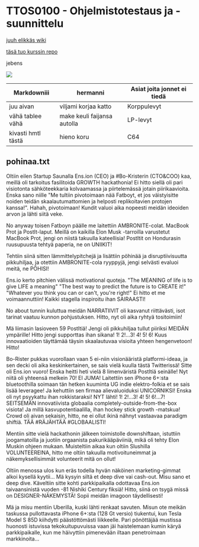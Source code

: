 # TTOS0100 - Ohjelmistotestaus ja -suunnittelu
[juuh elikkäs wiki](https://github.com/santerikasvi/ttos0100/wiki)

[täsä tuo kurssin repo](https://github.com/JAMK-IT/TTOS0100-Ohjelmistosuunnittelu-ja-testaus)

jebens

![](https://i.redditmedia.com/AmuPmkN1CFfmjzPT1roFQWnLgWzcd9cah75q4s3u_SI.jpg?w=640&s=78056e1aff390b11f383170ee79d186a)

Markdowniii | hermanni | Asiat joita jonnet ei tiedä
------------|----------|----------------------------
juu aivan | viljami korjaa katto | Korppulevyt
vähä tablee vähä | make keuli faijansa autolla | LP-levyt
kivasti hmtl tästä | hieno koru | C64

## pohinaa.txt
Oltiin eilen Startup Saunalla Ens.ion (CEO) ja #Bo-Kristerin (CTO&COO) kaa,
meillä oli tarkoitus fasilitoida GROWTH hackathonia! Ei hitto siellä oli
pari visiotonta sähköteekkaria kolvaamassa ja piirtelemässä jotain
piirikaavioita. Enska sano niille "Me tultiin pivotoimaan nää Fatboyt, et
jos väistyisitte noiden teidän skaalautumattomien ja helposti
replikoitavien protojen kanssa!". Hahah, pivotoimaan! Kundit valuoi aika
nopeesti meidän ideoiden arvon ja lähti siitä veke.

No anyway toisen Fatboyn päälle me laitettiin AMBRONITE-colat. MacBook Prot
ja PostIt-laput. Meillä on kaikilla Elon Musk -tarroilla varustetut MacBook
Prot, jengi on niistä takuulla kateellisia! PostItit on Hondurasin
ruusupuusta tehtyä paperia, ne on UNIIKIT!

Tehtiin siinä sitten lämmittelypitchejä ja lisättiin pöhinää ja
disruptiivisuutta pikkuhiljaa, ja otettiin AMBRONITE-cola ryyppyjä, jengi
selvästi evaluoi meitä, ne PÖHISI!

Ens.io kerto pitchien välissä motivational quoteja. "The MEANING of life is
to give LIFE a meaning" "The best way to predict the future is to CREATE
it!" "Whatever you think you can or can't, you're right!" Ei hitto et me
voimaannuttiin! Kaikki stagella inspiroitu ihan SAIRAASTI!

No about tunnin kuluttua meidän NARRATIIVIT oli kasvanut riittävästi, isot
tarinat vaatuu kunnon pohjustuksen. Hitto, nyt oli aika ryhtyä tositoimiin!

Mä liimasin lasioveen 59 PostItiä! Jengi oli pikkuhiljaa tullut piiriksi
MEIDÄN ympärille! Hitto jengi supporttas ihan sikana! 1! 2!...3! 4! 5! 6!
Kuus innovaatioiden täyttämää täysin skaalautuvaa visioita yhteen
hengenvetoon! Hitto!

Bo-Rister pukkas vuorollaan vaan 5 ei-niin visionääristä platformi-ideaa,
ja sen decki oli aika keskinkertainen, se sais vielä kuulla tästä
Twitterissä! Sitte oli Ens.ion vuoro! Enska heitti heti vielä 8
limenväristä PostItiä seinälle! Nyt niitä oli yhteensä melkein 70! EI JUMA!
Laitettiin sen iPhone 6+:sta bluetoothilla soimaan tän hetken kuuminta UG
indie elektro-folkia et se sais lisää leveragee! Ja kehuttiin sen firmaa
alievaluoiduksi UNICORNIKSI! Enska oli nyt psyykattu ihan rokkistaraksi!
NYT lähti! 1! 2!...3! 4! 5! 6!...7! SEITSEMÄN innovatiivista globaalia
completely-outside-from-the-box visiota! Ja millä kasvupotentiaalilla, ihan
hockey stick growth -matskua! Crowd oli aivan sekaisin, hitto, ne ei ollut
ikinä nähnyt vastaavaa paradigm shiftiä. TÄÄ #RÄJÄHTÄÄ #GLOBAALISTI!

Mentiin sitte vielä hackathonin jälkeen toimistolle downshiftaan, istuttiin
joogamatoilla ja juotiin orgaanista pakurikääpäviiniä, mikä oli tehty Elon
Muskin ohjeen mukaan. Muisteltiin aikaa kun oltiin Slushilla VOLUNTEEREINA,
hitto me oltiin takuulla motivoituneimmat ja näkemyksellisimmät volunteerit
mitä on ollut!

Oltiin menossa ulos kun eräs todella hyvän näköinen marketing-gimmat alkoi
kysellä kyytii... Mä kysyin siltä et deep dive vai cash-out. Misu sano et
deep dive. Käveltiin sitte kohti parkkipaikalla odottavaa Ens.ion
taivaansinistä vuoden -81 Nishiki Century fiksiä! Hitto, siinä on tsygä
missä on DESIGNER-NÄKEMYSTÄ! Sopii meidän imagoon täydellisesti!

Mä ja misu mentiin Uberilla, kuski lähti renkaat savuten. Misun ote meikän
taskussa pullottavasta iPhone 6+:sta (128 Gt versio) tiukentui, kun Tesla
Model S 85D kiihdytti päästöttömästi liikkeelle. Pari pönöttäjää mustissa huonosti
istuvissa tekokuitupuvuissa vaan jäi haistelemaan kumin käryä 
parkkipaikalle, kun me häivyttiin pimenevään iltaan penetroimaan
markkinoita...
